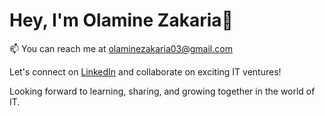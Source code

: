 # Hey, I'm Olamine Zakaria👋

📫 You can reach me at olaminezakaria03@gmail.com

Let's connect on [LinkedIn](https://www.linkedin.com/in/zakaria-olamine-08a4b5230/) and collaborate on exciting IT ventures!

Looking forward to learning, sharing, and growing together in the world of IT.
